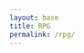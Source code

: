 ```yaml
---
layout: base
title: RPG
permalink: /rpg/
---
```


<canvas id='gameCanvas'></canvas>

<script type="module">
    import GameControl from '{{site.baseurl}}/assets/js/rpg/GameControl.js';

    // Background data
    const image_src = "{{site.baseurl}}/images/rpg/water.png";
    const image_data = {
        pixels: {height: 580, width: 1038}
    };
    const image = {src: image_src, data: image_data};

    // Sprite data
    const sprite_src = "{{site.baseurl}}/images/rpg/turtle.png";
    const sprite_data = {
        SCALE_FACTOR: 10,
        STEP_FACTOR: 1000,
        ANIMATION_RATE: 50,
        pixels: {height: 280, width: 256},
        orientation: {rows: 4, columns: 3 },
        down: {row: 0, start: 0, columns: 3 },
        left: {row: 1, start: 0, columns: 3 },
        right: {row: 2, start: 0, columns: 3 },
        up: {row: 3, start: 0, columns: 3 },
    };
    const sprite = {src: sprite_src, data: sprite_data};

     const sprite_src_fish = "{{site.baseurl}}/images/rpg/fishies.png";
    const sprite_data_fish = {
        SCALE_FACTOR: 16,  // Adjust this based on your scaling needs
        STEP_FACTOR: 400,
        ANIMATION_RATE: 50,
        pixels: {height: 256, width: 384},
        orientation: {rows: 8, columns: 12 },
        down: {row: 0, start: 0, columns: 3 },  // 1st row
        left: {row: 1, start: 0, columns: 3 },  // 2nd row
        right: {row: 2, start: 0, columns: 3 }, // 3rd row
        up: {row: 3, start: 0, columns: 3 },    // 4th row
    };

    const fish = {src: sprite_src_fish, data: sprite_data_fish};

    // Assets for game
    //const assets = {}
    //const assets = {image: image}
    //const assets = {sprite: sprite}
    const assets = {image: image, sprite: sprite, fish: fish}

    // Start game engine
    GameControl.start(assets);
</script>
